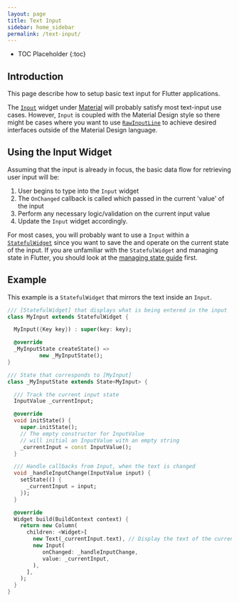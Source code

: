 ```yaml
---
layout: page
title: Text Input
sidebar: home_sidebar
permalink: /text-input/
---
```


* TOC Placeholder
{:toc}

## Introduction

This page describe how to setup basic text input for Flutter applications.

The
[`Input`](https://docs.flutter.io/flutter/material/Input-class.html)
widget under
[Material](https://docs.flutter.io/flutter/material/material-library.html )
will probably satisfy most text-input use cases. However, `Input` is coupled
with the Material Design style so there might be cases where you want to use  [`RawInputLine`](https://docs.flutter.io/flutter/widgets/RawInputLine-class.html)
to achieve desired interfaces outside of the Material Design language.


Using the Input Widget
---------

Assuming that the input is already in focus, the basic data flow for retrieving
user input will be:

1. User begins to type into the `Input` widget
2. The `OnChanged` callback is called which passed in the current 'value' of the
 input
3. Perform any necessary logic/validation on the current input value
4. Update the `Input` widget accordingly.

For most cases, you will probably want to use a `Input` within a [`StatefulWidget`](https://docs.flutter.io/flutter/widgets/StatefulWidget-class.html)
since you want to save the and operate on the current state of the input.
If you are unfamiliar with the `StatefulWidget` and managing state in Flutter,
you should look at the
[managing state guide](https://flutter.io/widgets-intro/#managing-state) first.

Example
---------

This example is a `StatefulWidget` that mirrors the text inside an `Input`.

```dart
/// [StatefulWidget] that displays what is being entered in the input
class MyInput extends StatefulWidget {

  MyInput({Key key}) : super(key: key);

  @override
  _MyInputState createState() =>
          new _MyInputState();
}

/// State that corresponds to [MyInput]
class _MyInputState extends State<MyInput> {

  /// Track the current input state
  InputValue _currentInput;

  @override
  void initState() {
    super.initState();
    // The empty constructor for InputValue
    // will initial an InputValue with an empty string
    _currentInput = const InputValue();
  }

  /// Handle callbacks from Input, when the text is changed
  void _handleInputChange(InputValue input) {
    setState(() {
      _currentInput = input;
    });
  }

  @override
  Widget build(BuildContext context) {
    return new Column(
      children: <Widget>[
        new Text(_currentInput.text), // Display the text of the current input
        new Input(
           onChanged: _handleInputChange,
           value: _currentInput,
        ),
      ],
    );
  }
}

```
